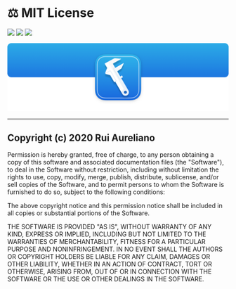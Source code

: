 # ⚖️ MIT License

[![](https://img.shields.io/badge/MIT-License-0f73b4.svg)](https://opensource.org/licenses/MIT) [![](https://img.shields.io/badge/swift-5.5-0f73b4.svg)](https://swift.org/blog/swift-5-5-released/) [![](https://img.shields.io/badge/docs-1.1.3-0f73b4.svg)](./DOCS.md)

![](./assets/readme/xsf_header.png)

---

## Copyright (c) 2020 Rui Aureliano

Permission is hereby granted, free of charge, to any person obtaining a copy of this software and associated documentation files (the "Software"), to deal in the Software without restriction, including without limitation the rights to use, copy, modify, merge, publish, distribute, sublicense, and/or sell copies of the Software, and to permit persons to whom the Software is furnished to do so, subject to the following conditions:

The above copyright notice and this permission notice shall be included in all copies or substantial portions of the Software.

THE SOFTWARE IS PROVIDED "AS IS", WITHOUT WARRANTY OF ANY KIND, EXPRESS OR IMPLIED, INCLUDING BUT NOT LIMITED TO THE WARRANTIES OF MERCHANTABILITY, FITNESS FOR A PARTICULAR PURPOSE AND NONINFRINGEMENT. IN NO EVENT SHALL THE AUTHORS OR COPYRIGHT HOLDERS BE LIABLE FOR ANY CLAIM, DAMAGES OR OTHER LIABILITY, WHETHER IN AN ACTION OF CONTRACT, TORT OR OTHERWISE, ARISING FROM, OUT OF OR IN CONNECTION WITH THE SOFTWARE OR THE USE OR OTHER DEALINGS IN THE SOFTWARE.
